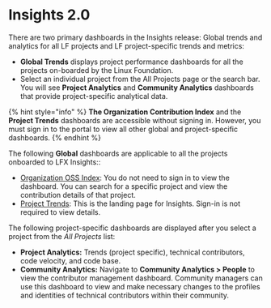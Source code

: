 # Insights 2.0

There are two primary dashboards in the Insights release: Global trends and analytics for all LF projects and LF project-specific trends and metrics:

* **Global Trends** displays project performance dashboards for all the projects on-boarded by the Linux Foundation.
* Select an individual project from the All Projects page or the search bar. You will see **Project Analytics** and **Community Analytics** dashboards that provide project-specific analytical data.

{% hint style="info" %}
**The Organization Contribution Index** and the **Project Trends** dashboards are accessible without signing in. However, you must sign in to the portal to view all other global and project-specific dashboards.
{% endhint %}

The following **Global** dashboards are applicable to all the projects onboarded to LFX Insights::

* ​[Organization OSS Index](<../../../.gitbook/assets/organization oss index>): You do not need to sign in to view the dashboard. You can search for a specific project and view the contribution details of that project.
* ​[Project Trends](../../../.gitbook/assets/trends): This is the landing page for Insights. Sign-in is not required to view details.

The following project-specific dashboards are displayed after you select a project from the _All Projects_ list:

* **Project Analytics:** Trends (project specific), technical contributors, code velocity, and code base.
* **Community Analytics:** Navigate to **Community Analytics > People** to view the contributor management dashboard. Community managers can use this dashboard to view and make necessary changes to the profiles and identities of technical contributors within their community.
